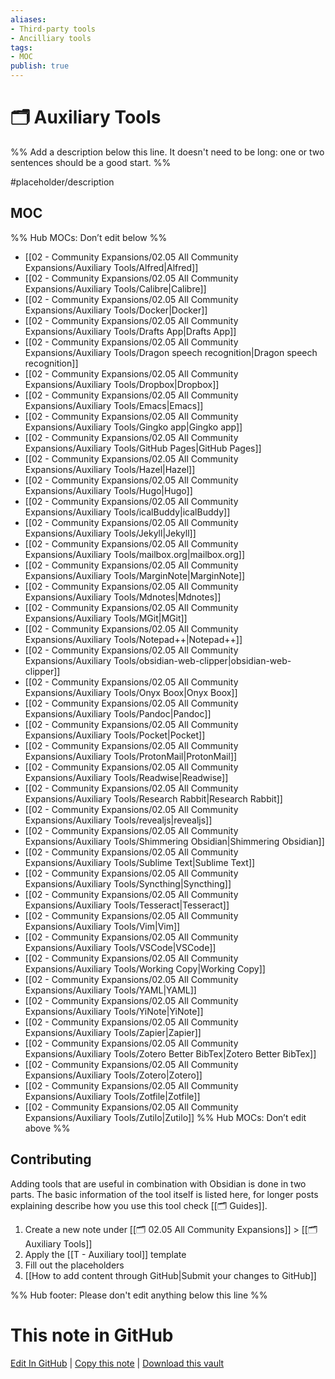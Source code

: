 ```yaml
---
aliases:
- Third-party tools
- Ancilliary tools
tags: 
- MOC
publish: true
---
```


# 🗂️ Auxiliary Tools

%% Add a description below this line. It doesn't need to be long: one or two sentences should be a good start. %%

#placeholder/description

## MOC

%% Hub MOCs: Don’t edit below  %%
-  [[02 - Community Expansions/02.05 All Community Expansions/Auxiliary Tools/Alfred|Alfred]]
-  [[02 - Community Expansions/02.05 All Community Expansions/Auxiliary Tools/Calibre|Calibre]]
-  [[02 - Community Expansions/02.05 All Community Expansions/Auxiliary Tools/Docker|Docker]]
-  [[02 - Community Expansions/02.05 All Community Expansions/Auxiliary Tools/Drafts App|Drafts App]]
-  [[02 - Community Expansions/02.05 All Community Expansions/Auxiliary Tools/Dragon speech recognition|Dragon speech recognition]]
-  [[02 - Community Expansions/02.05 All Community Expansions/Auxiliary Tools/Dropbox|Dropbox]]
-  [[02 - Community Expansions/02.05 All Community Expansions/Auxiliary Tools/Emacs|Emacs]]
-  [[02 - Community Expansions/02.05 All Community Expansions/Auxiliary Tools/Gingko app|Gingko app]]
-  [[02 - Community Expansions/02.05 All Community Expansions/Auxiliary Tools/GitHub Pages|GitHub Pages]]
-  [[02 - Community Expansions/02.05 All Community Expansions/Auxiliary Tools/Hazel|Hazel]]
-  [[02 - Community Expansions/02.05 All Community Expansions/Auxiliary Tools/Hugo|Hugo]]
-  [[02 - Community Expansions/02.05 All Community Expansions/Auxiliary Tools/icalBuddy|icalBuddy]]
-  [[02 - Community Expansions/02.05 All Community Expansions/Auxiliary Tools/Jekyll|Jekyll]]
-  [[02 - Community Expansions/02.05 All Community Expansions/Auxiliary Tools/mailbox.org|mailbox.org]]
-  [[02 - Community Expansions/02.05 All Community Expansions/Auxiliary Tools/MarginNote|MarginNote]]
-  [[02 - Community Expansions/02.05 All Community Expansions/Auxiliary Tools/Mdnotes|Mdnotes]]
-  [[02 - Community Expansions/02.05 All Community Expansions/Auxiliary Tools/MGit|MGit]]
-  [[02 - Community Expansions/02.05 All Community Expansions/Auxiliary Tools/Notepad++|Notepad++]]
-  [[02 - Community Expansions/02.05 All Community Expansions/Auxiliary Tools/obsidian-web-clipper|obsidian-web-clipper]]
-  [[02 - Community Expansions/02.05 All Community Expansions/Auxiliary Tools/Onyx Boox|Onyx Boox]]
-  [[02 - Community Expansions/02.05 All Community Expansions/Auxiliary Tools/Pandoc|Pandoc]]
-  [[02 - Community Expansions/02.05 All Community Expansions/Auxiliary Tools/Pocket|Pocket]]
-  [[02 - Community Expansions/02.05 All Community Expansions/Auxiliary Tools/ProtonMail|ProtonMail]]
-  [[02 - Community Expansions/02.05 All Community Expansions/Auxiliary Tools/Readwise|Readwise]]
-  [[02 - Community Expansions/02.05 All Community Expansions/Auxiliary Tools/Research Rabbit|Research Rabbit]]
-  [[02 - Community Expansions/02.05 All Community Expansions/Auxiliary Tools/revealjs|revealjs]]
-  [[02 - Community Expansions/02.05 All Community Expansions/Auxiliary Tools/Shimmering Obsidian|Shimmering Obsidian]]
-  [[02 - Community Expansions/02.05 All Community Expansions/Auxiliary Tools/Sublime Text|Sublime Text]]
-  [[02 - Community Expansions/02.05 All Community Expansions/Auxiliary Tools/Syncthing|Syncthing]]
-  [[02 - Community Expansions/02.05 All Community Expansions/Auxiliary Tools/Tesseract|Tesseract]]
-  [[02 - Community Expansions/02.05 All Community Expansions/Auxiliary Tools/Vim|Vim]]
-  [[02 - Community Expansions/02.05 All Community Expansions/Auxiliary Tools/VSCode|VSCode]]
-  [[02 - Community Expansions/02.05 All Community Expansions/Auxiliary Tools/Working Copy|Working Copy]]
-  [[02 - Community Expansions/02.05 All Community Expansions/Auxiliary Tools/YAML|YAML]]
-  [[02 - Community Expansions/02.05 All Community Expansions/Auxiliary Tools/YiNote|YiNote]]
-  [[02 - Community Expansions/02.05 All Community Expansions/Auxiliary Tools/Zapier|Zapier]]
-  [[02 - Community Expansions/02.05 All Community Expansions/Auxiliary Tools/Zotero Better BibTex|Zotero Better BibTex]]
-  [[02 - Community Expansions/02.05 All Community Expansions/Auxiliary Tools/Zotero|Zotero]]
-  [[02 - Community Expansions/02.05 All Community Expansions/Auxiliary Tools/Zotfile|Zotfile]]
-  [[02 - Community Expansions/02.05 All Community Expansions/Auxiliary Tools/Zutilo|Zutilo]]
%% Hub MOCs: Don’t edit above  %%

## Contributing

Adding tools that are useful in combination with Obsidian is done in two parts. The basic information of the tool itself is listed here, for longer posts explaining describe how you use this tool check [[🗂️ Guides]].

1. Create a new note under [[🗂️ 02.05 All Community Expansions]] > [[🗂️ Auxiliary Tools]]
2. Apply the [[T - Auxiliary tool]] template
3. Fill out the placeholders
4. [[How to add content through GitHub|Submit your changes to GitHub]]

%% Hub footer: Please don't edit anything below this line %%

# This note in GitHub

<span class="git-footer">[Edit In GitHub](https://github.dev/obsidian-community/obsidian-hub/blob/main/02%20-%20Community%20Expansions/02.05%20All%20Community%20Expansions/Auxiliary%20Tools/%F0%9F%97%82%EF%B8%8F%20Auxiliary%20Tools.md "git-hub-edit-note") | [Copy this note](https://raw.githubusercontent.com/obsidian-community/obsidian-hub/main/02%20-%20Community%20Expansions/02.05%20All%20Community%20Expansions/Auxiliary%20Tools/%F0%9F%97%82%EF%B8%8F%20Auxiliary%20Tools.md "git-hub-copy-note") | [Download this vault](https://github.com/obsidian-community/obsidian-hub/archive/refs/heads/main.zip "git-hub-download-vault") </span>